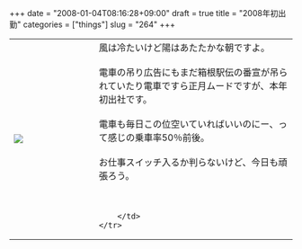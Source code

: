 +++
date = "2008-01-04T08:16:28+09:00"
draft = true
title = "2008年初出勤"
categories = ["things"]
slug = "264"
+++

<table width="100%">
	<tr>
		<td width="30%" valign="middle">
			<a rel="lightbox" href="https://keruru.net/images/477d6ccb684c1-080104-075529.jpg"><img src="https://keruru.net/images/477d6ccb684c1-thumb_080104-075529.jpg" border="0" /></a>
		</td>
		<td width="70%" valign="middle">
			風は冷たいけど陽はあたたかな朝ですよ。<br />
<br />
電車の吊り広告にもまだ箱根駅伝の番宣が吊られていたり電車ですら正月ムードですが、本年初出社です。<br />
<br />
電車も毎日この位空いていればいいのにー、って感じの乗車率50％前後。<br />
<br />
お仕事スイッチ入るか判らないけど、今日も頑張ろう。<br />
<br />
<br />

		</td>
	</tr>
</table>
